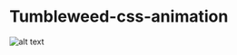 # Tumbleweed-css-animation
![alt text](https://raw.githubusercontent.com/DurnovII/Tumbleweed-css-animation/master/img/result-gif.gif)
